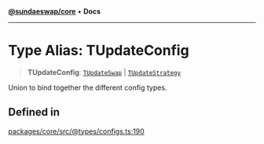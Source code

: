 [**@sundaeswap/core**](../../README.md) • **Docs**

***

# Type Alias: TUpdateConfig

> **TUpdateConfig**: [`TUpdateSwap`](TUpdateSwap.md) \| [`TUpdateStrategy`](TUpdateStrategy.md)

Union to bind together the different config types.

## Defined in

[packages/core/src/@types/configs.ts:190](https://github.com/SundaeSwap-finance/sundae-sdk/blob/main/packages/core/src/@types/configs.ts#L190)
